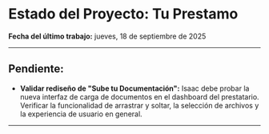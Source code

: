 # Estado del Proyecto: Tu Prestamo

**Fecha del último trabajo:** jueves, 18 de septiembre de 2025

---

## Pendiente:

*   **Validar rediseño de "Sube tu Documentación":** Isaac debe probar la nueva interfaz de carga de documentos en el dashboard del prestatario. Verificar la funcionalidad de arrastrar y soltar, la selección de archivos y la experiencia de usuario en general.

---
